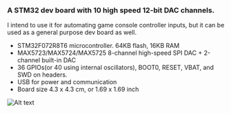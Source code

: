 ### A STM32 dev board with 10 high speed 12-bit DAC channels.

I intend to use it for automating game console controller inputs, but it can be used as a general purpose dev board as well. 

* STM32F072R8T6 microcontroller. 64KB flash, 16KB RAM
* MAX5723/MAX5724/MAX5725 8-channel high-speed SPI DAC + 2-channel built-in DAC
* 36 GPIOs(or 40 using internal oscillators), BOOT0, RESET, VBAT, and SWD on headers.
* USB for power and communication
* Board size 4.3 x 4.3 cm, or 1.69 x 1.69 inch

![Alt text](http://i.imgur.com/DzWH3ci.png)
